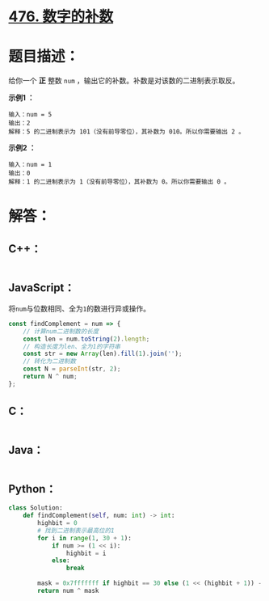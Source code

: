 # [476. 数字的补数](https://leetcode-cn.com/problems/number-complement/)

# 题目描述：

给你一个 **正** 整数 `num` ，输出它的补数。补数是对该数的二进制表示取反。

**示例1 ：**

```
输入：num = 5
输出：2
解释：5 的二进制表示为 101（没有前导零位），其补数为 010。所以你需要输出 2 。
```

**示例2 ：**

```
输入：num = 1
输出：0
解释：1 的二进制表示为 1（没有前导零位），其补数为 0。所以你需要输出 0 。
```



# 解答：

## C++：

```C++

```

## JavaScript：

将`num`与位数相同、全为`1`的数进行异或操作。

```javascript
const findComplement = num => {
    // 计算num二进制数的长度
    const len = num.toString(2).length;
    // 构造长度为len、全为1的字符串
    const str = new Array(len).fill(1).join('');
    // 转化为二进制数
    const N = parseInt(str, 2);
    return N ^ num;
};
```

## C：

```c

```

## Java：

```java

```

## Python：

```python
class Solution:
    def findComplement(self, num: int) -> int:
        highbit = 0
        # 找到二进制表示最高位的1
        for i in range(1, 30 + 1):
            if num >= (1 << i):
                highbit = i
            else:
                break
        
        mask = 0x7fffffff if highbit == 30 else (1 << (highbit + 1)) - 1
        return num ^ mask
```

